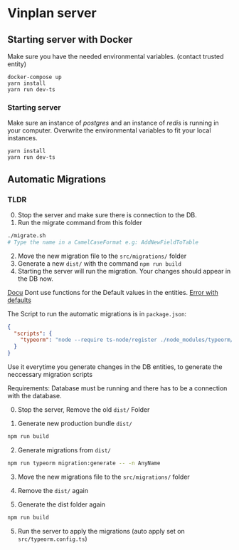 # Vinplan server

## Starting server with Docker

Make sure you have the needed environmental variables. (contact trusted entity)

```shell
docker-compose up
yarn install
yarn run dev-ts
```

### Starting server

Make sure an instance of _postgres_ and an instance of _redis_ is running in your computer.
Overwrite the environmental variables to fit your local instances.

```shell
yarn install
yarn run dev-ts
```

## Automatic Migrations

### TLDR

0. Stop the server and make sure there is connection to the DB.
1. Run the migrate command from this folder
```bash
./migrate.sh
# Type the name in a CamelCaseFormat e.g: AddNewFieldToTable
```
2. Move the new migration file to the `src/migrations/` folder
3. Generate a new `dist/` with the command `npm run build`
4. Starting the server will run the migration. Your changes should appear in the DB now.


[Docu](https://orkhan.gitbook.io/typeorm/docs/using-cli)
Dont use functions for the Default values in the entities.
[Error with defaults](https://github.com/typeorm/typeorm/issues/6490)


The Script to run the automatic migrations is in `package.json`:
```json
{
  "scripts": {
    "typeorm": "node --require ts-node/register ./node_modules/typeorm/cli.js"
  }
}
```
Use it everytime you generate changes in the DB entities, to generate the neccessary migration scripts

Requirements: Database must be running and there has to be a connection with the database.

0. Stop the server, Remove the old `dist/` Folder

1. Generate new production bundle `dist/`
```bash
npm run build
```
2. Generate migrations from `dist/`
```bash
npm run typeorm migration:generate -- -n AnyName
```
3. Move the new migrations file to the `src/migrations/` folder

4. Remove the  `dist/` again

5. Generate the dist folder again
```bash
npm run build
```
5. Run the server to apply the migrations (auto apply set on `src/typeorm.config.ts`)
